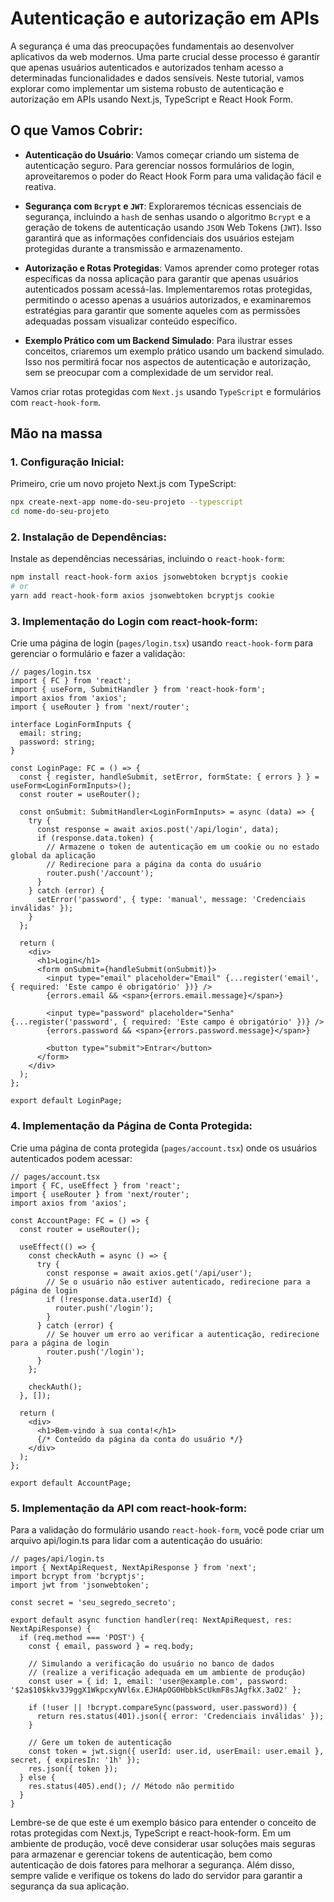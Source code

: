 # Autenticação e autorização em APIs

A segurança é uma das preocupações fundamentais ao desenvolver aplicativos da web modernos. Uma parte crucial desse processo é garantir que apenas usuários autenticados e autorizados tenham acesso a determinadas funcionalidades e dados sensíveis. Neste tutorial, vamos explorar como implementar um sistema robusto de autenticação e autorização em APIs usando Next.js, TypeScript e React Hook Form.

## O que Vamos Cobrir:

- **Autenticação do Usuário**: Vamos começar criando um sistema de autenticação seguro. Para gerenciar nossos formulários de login, aproveitaremos o poder do React Hook Form para uma validação fácil e reativa.

- **Segurança com `Bcrypt` e `JWT`**: Exploraremos técnicas essenciais de segurança, incluindo a `hash` de senhas usando o algoritmo `Bcrypt` e a geração de tokens de autenticação usando `JSON` Web Tokens (`JWT`). Isso garantirá que as informações confidenciais dos usuários estejam protegidas durante a transmissão e armazenamento.

- **Autorização e Rotas Protegidas**: Vamos aprender como proteger rotas específicas da nossa aplicação para garantir que apenas usuários autenticados possam acessá-las. Implementaremos rotas protegidas, permitindo o acesso apenas a usuários autorizados, e examinaremos estratégias para garantir que somente aqueles com as permissões adequadas possam visualizar conteúdo específico.

- **Exemplo Prático com um Backend Simulado**: Para ilustrar esses conceitos, criaremos um exemplo prático usando um backend simulado. Isso nos permitirá focar nos aspectos de autenticação e autorização, sem se preocupar com a complexidade de um servidor real.

Vamos criar rotas protegidas com `Next.js` usando `TypeScript` e formulários com `react-hook-form`. 

## Mão na massa

### 1. Configuração Inicial:
Primeiro, crie um novo projeto Next.js com TypeScript:

```bash
npx create-next-app nome-do-seu-projeto --typescript
cd nome-do-seu-projeto
```

### 2. Instalação de Dependências:
Instale as dependências necessárias, incluindo o `react-hook-form`:

```bash
npm install react-hook-form axios jsonwebtoken bcryptjs cookie
# or
yarn add react-hook-form axios jsonwebtoken bcryptjs cookie
```

### 3. Implementação do Login com react-hook-form:
Crie uma página de login (`pages/login.tsx`) usando `react-hook-form` para gerenciar o formulário e fazer a validação:

```tsx
// pages/login.tsx
import { FC } from 'react';
import { useForm, SubmitHandler } from 'react-hook-form';
import axios from 'axios';
import { useRouter } from 'next/router';

interface LoginFormInputs {
  email: string;
  password: string;
}

const LoginPage: FC = () => {
  const { register, handleSubmit, setError, formState: { errors } } = useForm<LoginFormInputs>();
  const router = useRouter();

  const onSubmit: SubmitHandler<LoginFormInputs> = async (data) => {
    try {
      const response = await axios.post('/api/login', data);
      if (response.data.token) {
        // Armazene o token de autenticação em um cookie ou no estado global da aplicação
        // Redirecione para a página da conta do usuário
        router.push('/account');
      }
    } catch (error) {
      setError('password', { type: 'manual', message: 'Credenciais inválidas' });
    }
  };

  return (
    <div>
      <h1>Login</h1>
      <form onSubmit={handleSubmit(onSubmit)}>
        <input type="email" placeholder="Email" {...register('email', { required: 'Este campo é obrigatório' })} />
        {errors.email && <span>{errors.email.message}</span>}

        <input type="password" placeholder="Senha" {...register('password', { required: 'Este campo é obrigatório' })} />
        {errors.password && <span>{errors.password.message}</span>}

        <button type="submit">Entrar</button>
      </form>
    </div>
  );
};

export default LoginPage;
```

### 4. Implementação da Página de Conta Protegida:
Crie uma página de conta protegida (`pages/account.tsx`) onde os usuários autenticados podem acessar:

```tsx
// pages/account.tsx
import { FC, useEffect } from 'react';
import { useRouter } from 'next/router';
import axios from 'axios';

const AccountPage: FC = () => {
  const router = useRouter();

  useEffect(() => {
    const checkAuth = async () => {
      try {
        const response = await axios.get('/api/user');
        // Se o usuário não estiver autenticado, redirecione para a página de login
        if (!response.data.userId) {
          router.push('/login');
        }
      } catch (error) {
        // Se houver um erro ao verificar a autenticação, redirecione para a página de login
        router.push('/login');
      }
    };

    checkAuth();
  }, []);

  return (
    <div>
      <h1>Bem-vindo à sua conta!</h1>
      {/* Conteúdo da página da conta do usuário */}
    </div>
  );
};

export default AccountPage;
```

### 5. Implementação da API com react-hook-form:
Para a validação do formulário usando `react-hook-form`, você pode criar um arquivo api/login.ts para lidar com a autenticação do usuário:

```tsx
// pages/api/login.ts
import { NextApiRequest, NextApiResponse } from 'next';
import bcrypt from 'bcryptjs';
import jwt from 'jsonwebtoken';

const secret = 'seu_segredo_secreto';

export default async function handler(req: NextApiRequest, res: NextApiResponse) {
  if (req.method === 'POST') {
    const { email, password } = req.body;

    // Simulando a verificação do usuário no banco de dados
    // (realize a verificação adequada em um ambiente de produção)
    const user = { id: 1, email: 'user@example.com', password: '$2a$10$kkv3J9ggX1WkpcxyNVl6x.EJHApOG0HbbkScUkmF8sJAgfkX.3aO2' };

    if (!user || !bcrypt.compareSync(password, user.password)) {
      return res.status(401).json({ error: 'Credenciais inválidas' });
    }

    // Gere um token de autenticação
    const token = jwt.sign({ userId: user.id, userEmail: user.email }, secret, { expiresIn: '1h' });
    res.json({ token });
  } else {
    res.status(405).end(); // Método não permitido
  }
}
```

Lembre-se de que este é um exemplo básico para entender o conceito de rotas protegidas com Next.js, TypeScript e react-hook-form. Em um ambiente de produção, você deve considerar usar soluções mais seguras para armazenar e gerenciar tokens de autenticação, bem como autenticação de dois fatores para melhorar a segurança. Além disso, sempre valide e verifique os tokens do lado do servidor para garantir a segurança da sua aplicação.